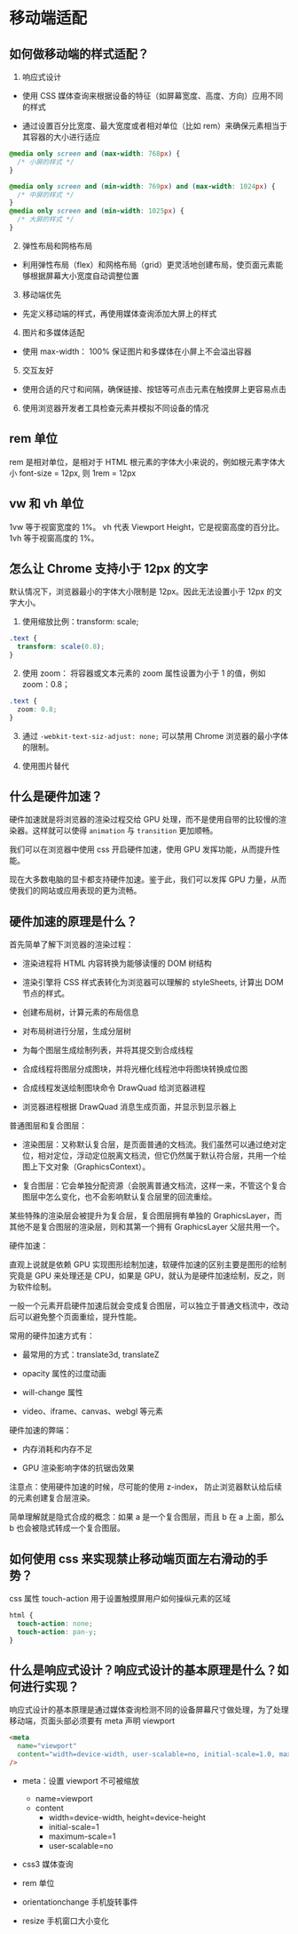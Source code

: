 # 移动端适配

## 如何做移动端的样式适配？

1. 响应式设计

- 使用 CSS 媒体查询来根据设备的特征（如屏幕宽度、高度、方向）应用不同的样式

- 通过设置百分比宽度、最大宽度或者相对单位（比如 rem）来确保元素相当于其容器的大小进行适应

```css
@media only screen and (max-width: 768px) {
  /* 小屏的样式 */
}

@media only screen and (min-width: 769px) and (max-width: 1024px) {
  /* 中屏的样式 */
}
@media only screen and (min-width: 1025px) {
  /* 大屏的样式 */
}
```

2. 弹性布局和网格布局

- 利用弹性布局（flex）和网格布局（grid）更灵活地创建布局，使页面元素能够根据屏幕大小宽度自动调整位置

3. 移动端优先

- 先定义移动端的样式，再使用媒体查询添加大屏上的样式

4. 图片和多媒体适配

- 使用 max-width： 100% 保证图片和多媒体在小屏上不会溢出容器

5. 交互友好

- 使用合适的尺寸和间隔，确保链接、按钮等可点击元素在触摸屏上更容易点击

6. 使用浏览器开发者工具检查元素并模拟不同设备的情况

## rem 单位

rem 是相对单位，是相对于 HTML 根元素的字体大小来说的，例如根元素字体大小 font-size = 12px, 则 1rem = 12px

## vw 和 vh 单位

1vw 等于视窗宽度的 1%。 vh 代表 Viewport Height，它是视窗高度的百分比。 1vh 等于视窗高度的 1%。

## 怎么让 Chrome 支持小于 12px 的文字

默认情况下，浏览器最小的字体大小限制是 12px。因此无法设置小于 12px 的文字大小。

1. 使用缩放比例：transform: scale;

```css
.text {
  transform: scale(0.8);
}
```

2. 使用 zoom： 将容器或文本元素的 zoom 属性设置为小于 1 的值，例如 zoom：0.8；

```css
.text {
  zoom: 0.8;
}
```

3. 通过 `-webkit-text-siz-adjust: none;` 可以禁用 Chrome 浏览器的最小字体的限制。

4. 使用图片替代

## 什么是硬件加速？

硬件加速就是将浏览器的渲染过程交给 GPU 处理，而不是使用自带的比较慢的渲染器。这样就可以使得 `animation` 与 `transition` 更加顺畅。

我们可以在浏览器中使用 css 开启硬件加速，使用 GPU 发挥功能，从而提升性能。

现在大多数电脑的显卡都支持硬件加速。鉴于此，我们可以发挥 GPU 力量，从而使我们的网站或应用表现的更为流畅。

## 硬件加速的原理是什么？

首先简单了解下浏览器的渲染过程：

- 渲染进程将 HTML 内容转换为能够读懂的 DOM 树结构

- 渲染引擎将 CSS 样式表转化为浏览器可以理解的 styleSheets, 计算出 DOM 节点的样式。

- 创建布局树，计算元素的布局信息

- 对布局树进行分层，生成分层树

- 为每个图层生成绘制列表，并将其提交到合成线程

- 合成线程将图层分成图块，并将光栅化线程池中将图块转换成位图

- 合成线程发送绘制图块命令 DrawQuad 给浏览器进程

- 浏览器进程根据 DrawQuad 消息生成页面，并显示到显示器上

普通图层和复合图层：

- 渲染图层：又称默认复合层，是页面普通的文档流。我们虽然可以通过绝对定位，相对定位，浮动定位脱离文档流，但它仍然属于默认符合层，共用一个绘图上下文对象（GraphicsContext）。

- 复合图层：它会单独分配资源（会脱离普通文档流，这样一来，不管这个复合图层中怎么变化，也不会影响默认复合层里的回流重绘。

某些特殊的渲染层会被提升为复合层，复合图层拥有单独的 GraphicsLayer，而其他不是复合图层的渲染层，则和其第一个拥有 GraphicsLayer 父层共用一个。

硬件加速：

直观上说就是依赖 GPU 实现图形绘制加速，软硬件加速的区别主要是图形的绘制究竟是 GPU 来处理还是 CPU，如果是 GPU，就认为是硬件加速绘制，反之，则为软件绘制。

一般一个元素开启硬件加速后就会变成复合图层，可以独立于普通文档流中，改动后可以避免整个页面重绘，提升性能。

常用的硬件加速方式有：

- 最常用的方式：translate3d, translateZ

- opacity 属性的过度动画

- will-change 属性

- video、iframe、canvas、webgl 等元素

硬件加速的弊端：

- 内存消耗和内存不足

- GPU 渲染影响字体的抗锯齿效果

注意点：使用硬件加速的时候，尽可能的使用 z-index， 防止浏览器默认给后续的元素创建复合层渲染。

简单理解就是隐式合成的概念：如果 a 是一个复合图层，而且 b 在 a 上面，那么 b 也会被隐式转成一个复合图层。

## 如何使用 css 来实现禁止移动端页面左右滑动的手势？

css 属性 touch-action 用于设置触摸屏用户如何操纵元素的区域

```css
html {
  touch-action: none;
  touch-action: pan-y;
}
```

## 什么是响应式设计？响应式设计的基本原理是什么？如何进行实现？

响应式设计的基本原理是通过媒体查询检测不同的设备屏幕尺寸做处理，为了处理移动端，页面头部必须要有 meta 声明 viewport

```html
<meta
  name="viewport"
  content="width=device-width, user-scalable=no, initial-scale=1.0, maximum-scale=1.0, minimum-scale=1.0"
/>
```

- meta：设置 viewport 不可被缩放

  - name=viewport
  - content
    - width=device-width, height=device-height
    - initial-scale=1
    - maximum-scale=1
    - user-scalable=no

- css3 媒体查询

- rem 单位

- orientationchange 手机旋转事件

- resize 手机窗口大小变化
